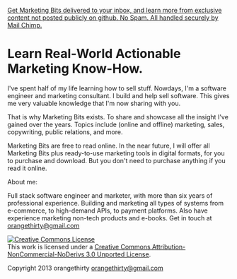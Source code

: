 <p><a href="http://eepurl.com/t2tyL">Get Marketing Bits delivered to your inbox, and learn more from exclusive content not posted publicly on github. No Spam. All handled securely by Mail Chimp.</a></p>

Learn Real-World Actionable Marketing Know-How.
============================================

I've spent half of my life learning how to sell stuff. Nowdays, I'm a software
engineer and marketing consultant. I build and help sell software. This gives
me very valuable knowledge that I'm now sharing with you.

That is why Marketing Bits exists. To share and showcase all the insight I've
gained over the years. Topics include (online and offline) marketing, sales, copywriting, public relations,
and more.

Marketing Bits are free to read online. In the near future, I will offer all
Marketing Bits plus ready-to-use marketing tools in digital formats, for you
to purchase and download. But you don't need to purchase anything if you read it
online.

About me:

Full stack software engineer and marketer, with more than six years of professional experience.
Building and marketing all types of systems from e-commerce, to high-demand APIs, to
payment platforms. Also have experience marketing non-tech products and e-books.
Get in touch at orangethirty@gmail.com 


<a rel="license" href="http://creativecommons.org/licenses/by-nc-nd/3.0/"><img alt="Creative Commons License" style="border-width:0" src="http://i.creativecommons.org/l/by-nc-nd/3.0/88x31.png" /></a><br />This work is licensed under a <a rel="license" href="http://creativecommons.org/licenses/by-nc-nd/3.0/">Creative Commons Attribution-NonCommercial-NoDerivs 3.0 Unported License</a>.

Copyright 2013 orangethirty
orangethirty@gmail.com






